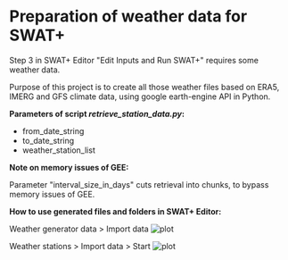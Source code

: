 # Preparation of weather data for SWAT+

Step 3 in SWAT+ Editor "Edit Inputs and Run SWAT+" requires some weather data.

Purpose of this project is to create all those weather files based on ERA5, IMERG and GFS climate data, using google earth-engine API in Python.

<b>Parameters of script <i>retrieve_station_data.py</i>:</b>
- from_date_string
- to_date_string
- weather_station_list 


<b>Note on memory issues of GEE:</b>

Parameter "interval_size_in_days" cuts retrieval into chunks, to bypass memory issues of GEE.


<b>How to use generated files and folders in SWAT+ Editor:</b>

Weather generator data > Import data
![plot](https://user-images.githubusercontent.com/111283134/185152673-4c06b89b-f217-465f-8bbe-57c56a3ce7c1.png)

Weather stations > Import data > Start
![plot](https://user-images.githubusercontent.com/111283134/185152730-f8e24eeb-348f-49fc-b9f1-b2de5e378497.png)


